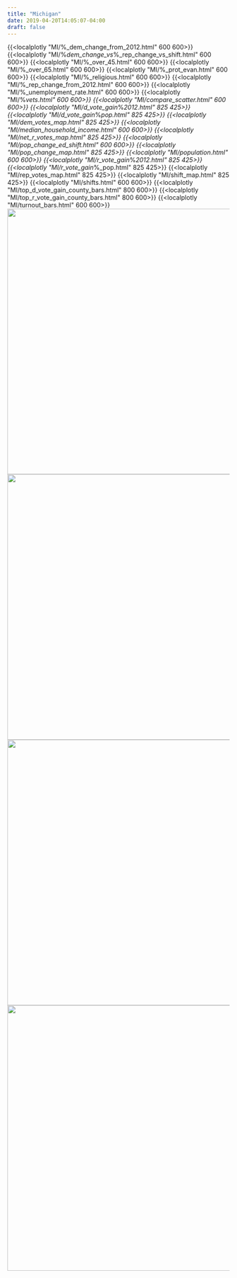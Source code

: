 ```yaml
---
title: "Michigan"
date: 2019-04-20T14:05:07-04:00
draft: false
---
```




{{<localplotly "MI/%_dem_change_from_2012.html" 600 600>}}
{{<localplotly "MI/%_dem_change_vs_%_rep_change_vs_shift.html" 600 600>}}
{{<localplotly "MI/%_over_45.html" 600 600>}}
{{<localplotly "MI/%_over_65.html" 600 600>}}
{{<localplotly "MI/%_prot_evan.html" 600 600>}}
{{<localplotly "MI/%_religious.html" 600 600>}}
{{<localplotly "MI/%_rep_change_from_2012.html" 600 600>}}
{{<localplotly "MI/%_unemployment_rate.html" 600 600>}}
{{<localplotly "MI/%_vets.html" 600 600>}}
{{<localplotly "MI/compare_scatter.html" 600 600>}}
{{<localplotly "MI/d_vote_gain_%_2012.html" 825 425>}}
{{<localplotly "MI/d_vote_gain_%_pop.html" 825 425>}}
{{<localplotly "MI/dem_votes_map.html" 825 425>}}
{{<localplotly "MI/median_household_income.html" 600 600>}}
{{<localplotly "MI/net_r_votes_map.html" 825 425>}}
{{<localplotly "MI/pop_change_ed_shift.html" 600 600>}}
{{<localplotly "MI/pop_change_map.html" 825 425>}}
{{<localplotly "MI/population.html" 600 600>}}
{{<localplotly "MI/r_vote_gain_%_2012.html" 825 425>}}
{{<localplotly "MI/r_vote_gain_%_pop.html" 825 425>}}
{{<localplotly "MI/rep_votes_map.html" 825 425>}}
{{<localplotly "MI/shift_map.html" 825 425>}}
{{<localplotly "MI/shifts.html" 600 600>}}
{{<localplotly "MI/top_d_vote_gain_county_bars.html" 800 600>}}
{{<localplotly "MI/top_r_vote_gain_county_bars.html" 800 600>}}
{{<localplotly "MI/turnout_bars.html" 600 600>}}
<img src="/MI/net_gop_votes_waterfall.png" width="600" height="600" />
<img src="/MI/r_votes_waterfall.png" width="600" height="600" />
<img src="/MI/d_votes_waterfall.png" width="600" height="600" />
<img src="/MI/tot_votes_waterfall.png" width="600" height="600" />
